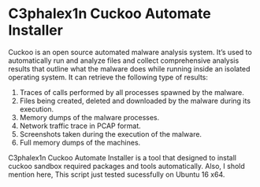 # C3phalex1n Cuckoo Automate Installer

Cuckoo is an open source automated malware analysis system. It’s used to automatically run and analyze files and collect comprehensive analysis results that outline what the malware does while running inside an isolated operating system. It can retrieve the following type of results:

  1. Traces of calls performed by all processes spawned by the malware.
  2. Files being created, deleted and downloaded by the malware during its execution.
  3. Memory dumps of the malware processes.
  4. Network traffic trace in PCAP format.
  5. Screenshots taken during the execution of the malware.
  6. Full memory dumps of the machines.

C3phalex1n Cuckoo Automate Installer is a tool that designed to install cuckoo sandbox required packages and tools automatically. Also, I shold mention here, This script just tested sucessfully on Ubuntu 16 x64. 
